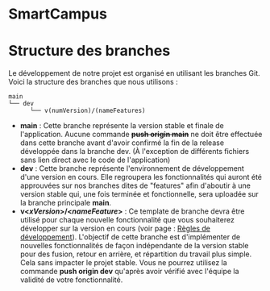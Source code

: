# SmartCampus


# Structure des branches

Le développement de notre projet est organisé en utilisant les branches Git. Voici la structure des branches que nous utilisons :

```plaintext
main
└── dev
      └── v(numVersion)/(nameFeatures)
```

* **main** : Cette branche représente la version stable et finale de l'application. Aucune commande **~~push origin main~~** ne doit être effectuée dans cette branche avant d'avoir confirmé la fin de la release développée dans la branche dev. (À l'exception de différents fichiers sans lien direct avec le code de l'application)
* **dev** : Cette branche représente l'environnement de développement d'une version en cours. Elle regroupera les fonctionnalités qui auront été approuvées sur nos branches dites de "features" afin d'aboutir à une version stable qui, une fois terminée et fonctionnelle, sera uploadée sur la branche principale **main**.
* **v\<_xVersion_\>/\<_nameFeature_\>** : Ce template de branche devra être utilisé pour chaque nouvelle fonctionnalité que vous souhaiterez développer sur la version en cours (voir page : [Règles de développement](R%C3%A8gles%20D%C3%A9veloppement)). L'objectif de cette branche est d'implémenter de nouvelles fonctionnalités de façon indépendante de la version stable pour des fusion, retour en arrière, et répartition du travail plus simple. Cela sans impacter le projet stable. Vous ne pourrez utilisez la commande **push origin dev** qu'après avoir vérifié avec l'équipe la validité de votre fonctionnalité.
